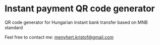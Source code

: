 # Instant payment QR code generator
QR code generator for Hungarian instant bank transfer based on MNB standard 

Feel free to contact me: menyhert.kristof@gmail.com
